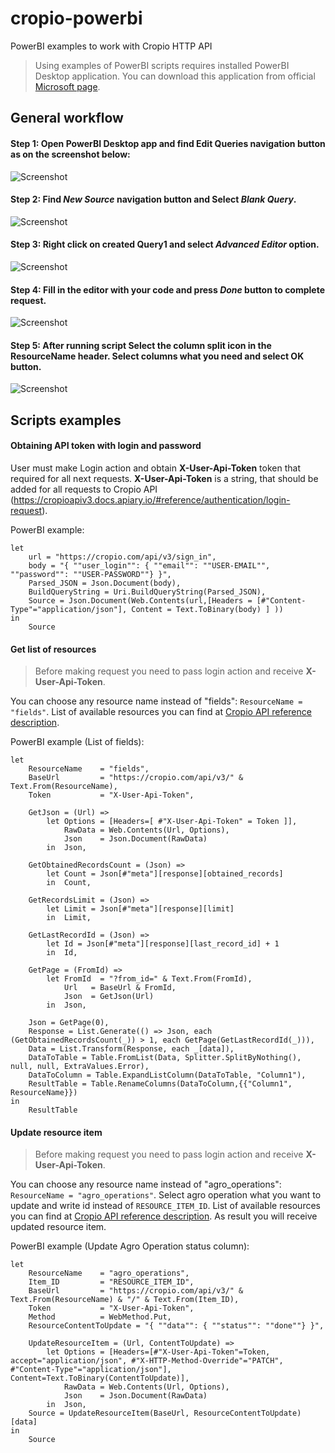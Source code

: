# cropio-powerbi
PowerBI examples to work with Cropio HTTP API

> Using examples of PowerBI scripts requires installed PowerBI Desktop application.
> You can download this application from official [Microsoft page](https://powerbi.microsoft.com/en-us/desktop/).

## General workflow

#### Step 1: Open PowerBI Desktop app and find **Edit Queries** navigation button as on the screenshot below:

![Screenshot](/images/edit_queries.png)

#### Step 2: Find *New Source* navigation button and Select *Blank Query*.

![Screenshot](/images/add_new_query.png)

#### Step 3: Right click on created Query1 and select *Advanced Editor* option.

![Screenshot](/images/press_advanced_editor.png)

#### Step 4: Fill in the editor with your code and press *Done* button to complete request.

![Screenshot](/images/complete_query.png)

#### Step 5: After running script Select the column split icon in the ResourceName header. Select columns what you need and select **OK** button.

![Screenshot](/images/select_data_columns.png)


## Scripts examples

#### Obtaining API token with login and password

User must make Login action and obtain **X-User-Api-Token** token that required for all next requests. **X-User-Api-Token**  is a string, that should be added for all requests to Cropio API (https://cropioapiv3.docs.apiary.io/#reference/authentication/login-request).

PowerBI example:

```
let
    url = "https://cropio.com/api/v3/sign_in",
    body = "{ ""user_login"": { ""email"": ""USER-EMAIL"",  ""password"": ""USER-PASSWORD""} }",
    Parsed_JSON = Json.Document(body),
    BuildQueryString = Uri.BuildQueryString(Parsed_JSON),
    Source = Json.Document(Web.Contents(url,[Headers = [#"Content-Type"="application/json"], Content = Text.ToBinary(body) ] ))
in
    Source
```

#### Get list of resources

> Before making request you need to pass login action and receive **X-User-Api-Token**. 


You can choose any resource name instead of "fields": `ResourceName = "fields"`.
List of available resources you can find at [Cropio API reference description](https://cropioapiv3.docs.apiary.io/#reference).

PowerBI example (List of fields): 
```
let
    ResourceName    = "fields",
    BaseUrl         = "https://cropio.com/api/v3/" & Text.From(ResourceName),
    Token           = "X-User-Api-Token",
 
    GetJson = (Url) =>
        let Options = [Headers=[ #"X-User-Api-Token" = Token ]],
            RawData = Web.Contents(Url, Options),
            Json    = Json.Document(RawData)
        in  Json,
 
    GetObtainedRecordsCount = (Json) =>
        let Count = Json[#"meta"][response][obtained_records]
        in  Count,

    GetRecordsLimit = (Json) =>
        let Limit = Json[#"meta"][response][limit]
        in  Limit,    
 
    GetLastRecordId = (Json) =>
        let Id = Json[#"meta"][response][last_record_id] + 1
        in  Id,

    GetPage = (FromId) =>
        let FromId  = "?from_id=" & Text.From(FromId),
            Url   = BaseUrl & FromId,
            Json  = GetJson(Url)
        in  Json,

    Json = GetPage(0),
    Response = List.Generate(() => Json, each (GetObtainedRecordsCount(_)) > 1, each GetPage(GetLastRecordId(_))),
    Data = List.Transform(Response, each _[data]),
    DataToTable = Table.FromList(Data, Splitter.SplitByNothing(), null, null, ExtraValues.Error),
    DataToColumn = Table.ExpandListColumn(DataToTable, "Column1"),
    ResultTable = Table.RenameColumns(DataToColumn,{{"Column1", ResourceName}})
in
    ResultTable
```

#### Update resource item

> Before making request you need to pass login action and receive **X-User-Api-Token**. 


You can choose any resource name instead of "agro_operations": `ResourceName = "agro_operations"`.
Select agro operation what you want to update and write id instead of `RESOURCE_ITEM_ID`.
List of available resources you can find at [Cropio API reference description](https://cropioapiv3.docs.apiary.io/#reference).
As result you will receive updated resource item.

PowerBI example (Update Agro Operation status column): 
```
let
    ResourceName    = "agro_operations",
    Item_ID         = "RESOURCE_ITEM_ID",
    BaseUrl         = "https://cropio.com/api/v3/" & Text.From(ResourceName) & "/" & Text.From(Item_ID),
    Token           = "X-User-Api-Token",
    Method          = WebMethod.Put,
    ResourceContentToUpdate = "{ ""data"": { ""status"": ""done""} }",

    UpdateResourceItem = (Url, ContentToUpdate) =>
        let Options = [Headers=[#"X-User-Api-Token"=Token, accept="application/json", #"X-HTTP-Method-Override"="PATCH", #"Content-Type"="application/json"], Content=Text.ToBinary(ContentToUpdate)],
            RawData = Web.Contents(Url, Options),
            Json    = Json.Document(RawData)
        in  Json,
    Source = UpdateResourceItem(BaseUrl, ResourceContentToUpdate)[data]
in
    Source

```
